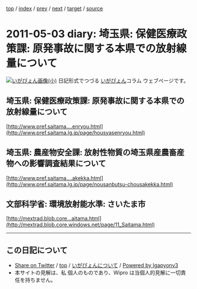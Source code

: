[top](../index.html) 
 / [index](index.html) 
 / [prev](ig110501.html) 
 / [next](ig110504.html) 
 / [target](https://igapyon.github.io/diary/2011/ig110503.html) 
 / [source](https://github.com/igapyon/diary/blob/master/2011/ig110503.src.md) 

2011-05-03 diary: 埼玉県: 保健医療政策課: 原発事故に関する本県での放射線量について
=====================================================================================================
[![いがぴょん画像(小)](https://igapyon.github.io/diary/images/iga200306s.jpg "いがぴょん")](https://igapyon.github.io/diary/memo/memoigapyon.html) 日記形式でつづる [いがぴょん](https://igapyon.github.io/diary/memo/memoigapyon.html)コラム ウェブページです。

## 埼玉県: 保健医療政策課: 原発事故に関する本県での放射線量について

[http://www.pref.saitama....enryou.html](http://www.pref.saitama.lg.jp/page/housyasenryou.html)


## 埼玉県: 農産物安全課: 放射性物質の埼玉県産農畜産物への影響調査結果について

[http://www.pref.saitama....akekka.html](http://www.pref.saitama.lg.jp/page/nousanbutsu-chousakekka.html)


## 文部科学省: 環境放射能水準: さいたま市

[http://mextrad.blob.core...aitama.html](http://mextrad.blob.core.windows.net/page/11_Saitama.html)


----------------------------------------------------------------------------------------------------

## この日記について

* [Share on Twitter](https://twitter.com/intent/tweet?hashtags=igapyon%2Cdiary%2C%E3%81%84%E3%81%8C%E3%81%B4%E3%82%87%E3%82%93&text=%E5%9F%BC%E7%8E%89%E7%9C%8C%3A+%E4%BF%9D%E5%81%A5%E5%8C%BB%E7%99%82%E6%94%BF%E7%AD%96%E8%AA%B2%3A+%E5%8E%9F%E7%99%BA%E4%BA%8B%E6%95%85%E3%81%AB%E9%96%A2%E3%81%99%E3%82%8B%E6%9C%AC%E7%9C%8C%E3%81%A7%E3%81%AE%E6%94%BE%E5%B0%84%E7%B7%9A%E9%87%8F%E3%81%AB%E3%81%A4%E3%81%84%E3%81%A6&url=https%3A%2F%2Figapyon.github.io%2Fdiary%2F2011%2Fig110503.html) / [top](../index.html) / [いがぴょんについて](https://igapyon.github.io/diary/memo/memoigapyon.html) / [Powered by Igapyonv3](https://github.com/igapyon/igapyonv3)
* 本サイトの見解は、私 個人のものであり、Wipro は当個人的見解に一切責任を持ちません。 
